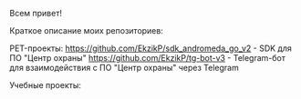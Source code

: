 Всем привет!

Краткое описание моих репозиториев:

PET-проекты:
https://github.com/EkzikP/sdk_andromeda_go_v2 - SDK для ПО "Центр охраны"
https://github.com/EkzikP/tg-bot-v3 - Telegram-бот для взаимодействия с ПО "Центр охраны" через Telegram

Учебные проекты:
